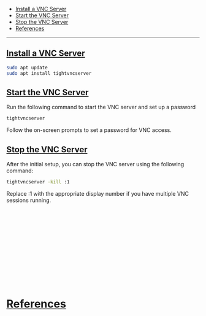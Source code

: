 - [Install a VNC Server](#install-a-vnc-server)
- [Start the VNC Server](#start-the-vnc-server)
- [Stop the VNC Server](#stop-the-vnc-server)
- [References](#references)

-------------------------------------------

## [Install a VNC Server](#install-a-vnc-server-1)
```sh
sudo apt update
sudo apt install tightvncserver
```

## [Start the VNC Server](#start-the-vnc-server-1)
Run the following command to start the VNC server and set up a password
```sh
tightvncserver
```

Follow the on-screen prompts to set a password for VNC access.

## [Stop the VNC Server](#stop-the-vnc-server-1)
After the initial setup, you can stop the VNC server using the following command:
```sh
tightvncserver -kill :1
```

Replace :1 with the appropriate display number if you have multiple VNC sessions running.

## 
```sh

```

## 
```sh

```

## 
```sh

```

## 
```sh

```

## 
```sh

```

## 
```sh

```

## 
```sh

```

# [References](#references-1)

